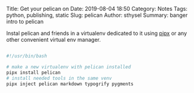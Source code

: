 Title: Get your pelican on
Date: 2019-08-04 18:50
Category: Notes
Tags: python, publishing, static
Slug: pelican
Author: sthysel
Summary: banger intro to pelican

Instal pelican and friends in a virtualenv dedicated to it using
[pipx](https://pipxproject.github.io/pipx/) or any other convenient virtual env
manager.

``` bash

#!/usr/bin/bash

# make a new virtualenv with pelican installed
pipx install pelican
# install needed tools in the same venv
pipx inject pelican markdown typogrify pygments
```


